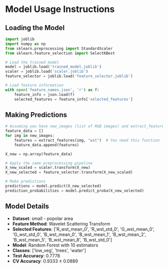 # Model Usage Instructions

## Loading the Model
```python
import joblib
import numpy as np
from sklearn.preprocessing import StandardScaler
from sklearn.feature_selection import SelectKBest

# Load the trained model
model = joblib.load('trained_model.joblib')
scaler = joblib.load('scaler.joblib')
feature_selector = joblib.load('feature_selector.joblib')

# Load feature information
with open('feature_names.json', 'r') as f:
    feature_info = json.load(f)
    selected_features = feature_info['selected_features']
```

## Making Predictions
```python
# Assuming you have new_images (list of RGB images) and extract_features function
feature_data = []
for img in new_images:
    features = extract_features(img, "wst")  # You need this function
    feature_data.append(features)

X_new = np.array(feature_data)

# Apply the same preprocessing pipeline
X_new_scaled = scaler.transform(X_new)
X_new_selected = feature_selector.transform(X_new_scaled)

# Make predictions
predictions = model.predict(X_new_selected)
prediction_probabilities = model.predict_proba(X_new_selected)
```

## Model Details
- **Dataset**: small - popolar area
- **Feature Method**: Wavelet Scattering Transform
- **Selected Features**: ['R_wst_mean_0', 'R_wst_std_0', 'G_wst_mean_0', 'G_wst_std_0', 'B_wst_mean_0', 'B_wst_mean_1', 'B_wst_mean_2', 'B_wst_mean_5', 'B_wst_mean_8', 'B_wst_std_0']
- **Model**: Random Forest with 10 estimators
- **Classes**: ['low_veg', 'trees', 'water']
- **Test Accuracy**: 0.7778
- **CV Accuracy**: 0.9333 ± 0.0889
